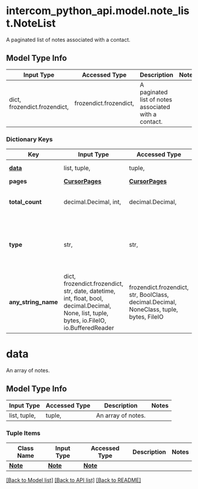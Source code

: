 # intercom_python_api.model.note_list.NoteList

A paginated list of notes associated with a contact.

## Model Type Info
Input Type | Accessed Type | Description | Notes
------------ | ------------- | ------------- | -------------
dict, frozendict.frozendict,  | frozendict.frozendict,  | A paginated list of notes associated with a contact. | 

### Dictionary Keys
Key | Input Type | Accessed Type | Description | Notes
------------ | ------------- | ------------- | ------------- | -------------
**[data](#data)** | list, tuple,  | tuple,  | An array of notes. | [optional] 
**pages** | [**CursorPages**](CursorPages.md) | [**CursorPages**](CursorPages.md) |  | [optional] 
**total_count** | decimal.Decimal, int,  | decimal.Decimal,  | A count of the total number of notes. | [optional] 
**type** | str,  | str,  | String representing the object&#x27;s type. Always has the value &#x60;list&#x60;. | [optional] 
**any_string_name** | dict, frozendict.frozendict, str, date, datetime, int, float, bool, decimal.Decimal, None, list, tuple, bytes, io.FileIO, io.BufferedReader | frozendict.frozendict, str, BoolClass, decimal.Decimal, NoneClass, tuple, bytes, FileIO | any string name can be used but the value must be the correct type | [optional]

# data

An array of notes.

## Model Type Info
Input Type | Accessed Type | Description | Notes
------------ | ------------- | ------------- | -------------
list, tuple,  | tuple,  | An array of notes. | 

### Tuple Items
Class Name | Input Type | Accessed Type | Description | Notes
------------- | ------------- | ------------- | ------------- | -------------
[**Note**](Note.md) | [**Note**](Note.md) | [**Note**](Note.md) |  | 

[[Back to Model list]](../../README.md#documentation-for-models) [[Back to API list]](../../README.md#documentation-for-api-endpoints) [[Back to README]](../../README.md)

